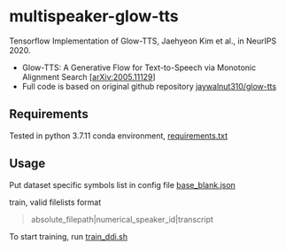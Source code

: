 # multispeaker-glow-tts

Tensorflow Implementation of Glow-TTS, Jaehyeon Kim et al., in NeurIPS 2020. 

- Glow-TTS: A Generative Flow for Text-to-Speech via Monotonic Alignment Search [[arXiv:2005.11129](https://arxiv.org/abs/2005.11129)]
- Full code is based on original github repository [jaywalnut310/glow-tts](https://github.com/jaywalnut310/glow-tts)

## Requirements

Tested in python 3.7.11 conda environment, [requirements.txt](./requirements.txt)

## Usage

Put dataset specific symbols list in config file [base_blank.json](./configs/base_blank.json)

train, valid filelists format

> absolute_filepath|numerical_speaker_id|transcript

To start training, run [train_ddi.sh](./train_ddi.sh)
